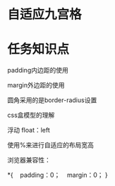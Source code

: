 # 自适应九宫格


# 任务知识点

padding内边距的使用

margin外边距的使用

圆角采用的是border-radius设置

css盒模型的理解

浮动 float：left


使用%来进行自适应的布局宽高

浏览器兼容性：

*{
    padding：0；
    margin：0；
}

